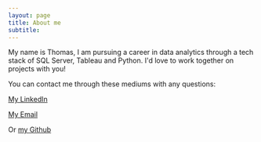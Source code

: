 ```yaml
---
layout: page
title: About me
subtitle: 
---
```


My name is Thomas, I am pursuing a career in data analytics through a tech stack of SQL Server, Tableau and Python. I'd love to work together on projects with you!

You can contact me through these mediums with any questions:

[My LinkedIn](https://www.linkedin.com/in/thomasm9105/)

[My Email](thomasm9105@gmail.com)

Or [my Github](https://github.com/ThomasMcDaniel91)
